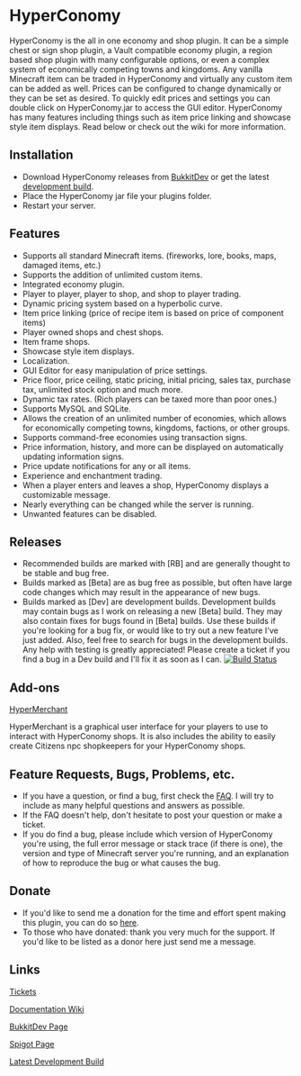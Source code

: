 HyperConomy
===========

HyperConomy is the all in one economy and shop plugin.  It can be a simple chest or sign shop plugin, a Vault compatible economy plugin, a region based shop plugin with many configurable options, or even a complex system of economically competing towns and kingdoms.  Any vanilla Minecraft item can be traded in HyperConomy and virtually any custom item can be added as well.  Prices can be configured to change dynamically or they can be set as desired.  To quickly edit prices and settings you can double click on HyperConomy.jar to access the GUI editor.  HyperConomy has many features including things such as item price linking and showcase style item displays.  Read below or check out the wiki for more information.


Installation
---------
* Download HyperConomy releases from [BukkitDev](http://dev.bukkit.org/bukkit-plugins/hyperconomy/files/) or get the latest [development build](http://regalowl.net:8081/job/HyperConomy/).
* Place the HyperConomy jar file your plugins folder.
* Restart your server.


Features
---------

* Supports all standard Minecraft items. (fireworks, lore, books, maps, damaged items, etc.)
* Supports the addition of unlimited custom items.
* Integrated economy plugin.
* Player to player, player to shop, and shop to player trading.
* Dynamic pricing system based on a hyperbolic curve.
* Item price linking (price of recipe item is based on price of component items)
* Player owned shops and chest shops.
* Item frame shops.
* Showcase style item displays.
* Localization.
* GUI Editor for easy manipulation of price settings.
* Price floor, price ceiling, static pricing, initial pricing, sales tax, purchase tax, unlimited stock option and much more.
* Dynamic tax rates. (Rich players can be taxed more than poor ones.)
* Supports MySQL and SQLite.
* Allows the creation of an unlimited number of economies, which allows for economically competing towns, kingdoms, factions, or other groups.
* Supports command-free economies using transaction signs.
* Price information, history, and more can be displayed on automatically updating information signs.
* Price update notifications for any or all items.
* Experience and enchantment trading.
* When a player enters and leaves a shop, HyperConomy displays a customizable message.
* Nearly everything can be changed while the server is running.
* Unwanted features can be disabled.


Releases
---------

* Recommended builds are marked with [RB] and are generally thought to be stable and bug free.
* Builds marked as [Beta] are as bug free as possible, but often have large code changes which may result in the appearance of new bugs.
* Builds marked as [Dev] are development builds.  Development builds may contain bugs as I work on releasing a new [Beta] build. They may also contain fixes for bugs found in [Beta] builds. Use these builds if you're looking for a bug fix, or would like to try out a new feature I've just added. Also, feel free to search for bugs in the development builds. Any help with testing is greatly appreciated!  Please create a ticket if you find a bug in a Dev build and I'll fix it as soon as I can.
[![Build Status](https://ci.auranode.com/buildStatus/icon?job=W-HyperConomy)](https://ci.auranode.com/job/W-HyperConomy/)

Add-ons
---------

[HyperMerchant](http://dev.bukkit.org/bukkit-plugins/hypermerchant/)

HyperMerchant is a graphical user interface for your players to use to interact with HyperConomy shops.  It is also includes the ability to easily create Citizens npc shopkeepers for your HyperConomy shops.


Feature Requests, Bugs, Problems, etc.
---------

* If you have a question, or find a bug, first check the [FAQ](https://github.com/RegalOwl/HyperConomy-Documentation/blob/master/Wiki/FAQ.creole). I will try to include as many helpful questions and answers as possible.
* If the FAQ doesn't help, don't hesitate to post your question or make a ticket.
* If you do find a bug, please include which version of HyperConomy you're using, the full error message or stack trace (if there is one), the version and type of Minecraft server you're running, and an explanation of how to reproduce the bug or what causes the bug.


Donate
---------

* If you'd like to send me a donation for the time and effort spent making this plugin, you can do so [here](https://www.paypal.com/cgi-bin/webscr?cmd=_s-xclick&hosted_button_id=AMK9AR4CVKEJJ). 
* To those who have donated: thank you very much for the support. If you'd like to be listed as a donor here just send me a message.



Links
---------
[Tickets](https://github.com/RegalOwl/HyperConomy/issues)

[Documentation Wiki](https://github.com/RegalOwl/HyperConomy-Documentation)

[BukkitDev Page](http://dev.bukkit.org/bukkit-plugins/hyperconomy/)

[Spigot Page](https://www.spigotmc.org/resources/hyperconomy.4602/)

[Latest Development Build](http://regalowl.net:8080/job/HyperConomy/)
